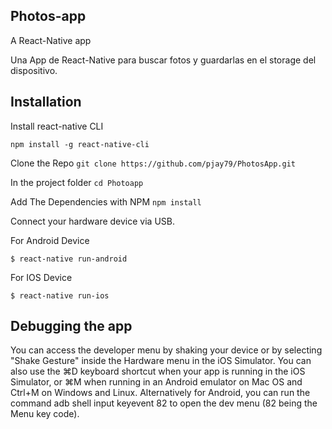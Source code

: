 ## Photos-app
A React-Native app 

Una App de React-Native para buscar fotos y guardarlas en el storage del dispositivo.

## Installation 

Install react-native CLI

`npm install -g react-native-cli`


Clone the Repo `git clone https://github.com/pjay79/PhotosApp.git`

In the project folder `cd Photoapp`

Add The Dependencies with NPM `npm install`

Connect your hardware device via USB.

For Android Device
```
$ react-native run-android 

```

For IOS Device

```
$ react-native run-ios 

```
## Debugging the app

You can access the developer menu by shaking your device or by selecting "Shake Gesture" inside the Hardware menu in the iOS Simulator. You can also use the ⌘D keyboard shortcut when your app is running in the iOS Simulator, or ⌘M when running in an Android emulator on Mac OS and Ctrl+M on Windows and Linux. Alternatively for Android, you can run the command adb shell input keyevent 82 to open the dev menu (82 being the Menu key code).
